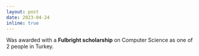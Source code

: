 ```yaml
---
layout: post
date: 2023-04-24
inline: true
---
```


Was awarded with a **Fulbright scholarship** on Computer Science as one of 2 people in Turkey.
